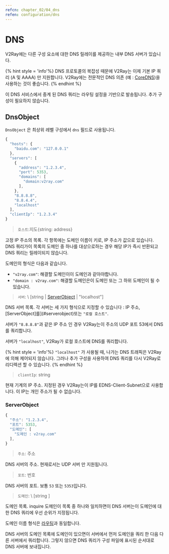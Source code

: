 ```yaml
---
refcn: chapter_02/04_dns
refen: configuration/dns
---
```

# DNS

V2Ray에는 다른 구성 요소에 대한 DNS 릴레이를 제공하는 내부 DNS 서버가 있습니다.

{% hint style = 'info'%} DNS 프로토콜의 복잡성 때문에 V2Ray는 이제 기본 IP 쿼리 (A 및 AAAA) 만 지원합니다. V2Ray에는 전문적인 DNS 의존 (예 : [CoreDNS](https://coredns.io/))을 사용하는 것이 좋습니다. {% endhint %}

이 DNS 서비스에서 중계 된 DNS 쿼리는 라우팅 설정을 기반으로 발송됩니다. 추가 구성이 필요하지 않습니다.

## DnsObject

`DnsObject` 은 최상위 레벨 구성에서 `dns` 필드로 사용됩니다.

```javascript
{
  "hosts": {
    "baidu.com": "127.0.0.1"
  },
  "servers": [
    {
      "address": "1.2.3.4",
      "port": 5353,
      "domains": [
        "domain:v2ray.com"
      ],
    },
    "8.8.8.8",
    "8.8.4.4",
    "localhost"
  ],
  "clientIp": "1.2.3.4"
}
```

> `호스트`:지도{string: address}

고정 IP 주소의 목록. 각 항목에는 도메인 이름이 키로, IP 주소가 값으로 있습니다. DNS 쿼리가이 목록의 도메인 중 하나를 대상으로하는 경우 해당 IP가 즉시 반환되고 DNS 쿼리는 릴레이되지 않습니다.

도메인의 형식은 다음과 같습니다.

* `"v2ray.com"`: 해결할 도메인이이 도메인과 같아야합니다.
* `"domain : v2ray.com"`: 해결할 도메인은이 도메인 또는 그 하위 도메인이 될 수 있습니다.

> `서버`: \ [string | [ServerObject](#serverobject) | "localhost"\]

DNS 서버 목록. 각 서버는 세 가지 형식으로 지정할 수 있습니다 : IP 주소, [ServerObject]를](#serverobject)또는 `"로컬 호스트"`.

서버가 `"8.8.8.8"`과 같은 IP 주소 인 경우 V2Ray는이 주소의 UDP 포트 53에서 DNS를 쿼리합니다.

서버가 `"localhost"`, V2Ray가 로컬 호스트에 DNS를 쿼리합니다.

{% hint style = 'info'%} `"localhost"` 가 사용될 때, 나가는 DNS 트래픽은 V2Ray에 의해 제어되지 않습니다. 그러나 추가 구성을 사용하여 DNS 쿼리를 다시 V2Ray로 리디렉션 할 수 있습니다. {% endhint %}

> `clientIp`: string

현재 기계의 IP 주소. 지정된 경우 V2Ray는이 IP를 EDNS-Client-Subnet으로 사용합니다. 이 IP는 개인 주소가 될 수 없습니다.

### ServerObject

```javascript
{
  "주소": "1.2.3.4",
  "포트": 5353,
  "도메인": [
    "도메인 : v2ray.com"
  ],
}
```

> `주소`: 주소

DNS 서버의 주소. 현재로서는 UDP 서버 만 지원됩니다.

> `포트`: 번호

DNS 서버의 포트. 보통 `53` 또는 `5353`입니다.

> `도메인`: \ [string \]

도메인 목록. inquire 도메인이 목록 중 하나와 일치하면이 DNS 서버는이 도메인에 대한 DNS 쿼리에 우선 순위가 지정됩니다.

도메인 이름 형식은 [라우팅](routing.md)과 동일합니다.

DNS 서버의 도메인 목록에 도메인이 있으면이 서버에서 먼저 도메인을 쿼리 한 다음 다른 서버에서 쿼리합니다. 그렇지 않으면 DNS 쿼리가 구성 파일에 표시된 순서대로 DNS 서버에 보내집니다.